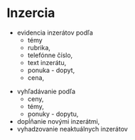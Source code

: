 # Inzercia
- evidencia inzerátov podľa
	- témy 
	- rubrika, 
	- telefónne číslo, 
	- text inzerátu, 
	- ponuka - dopyt, 
	- cena, 
+ vyhľadávanie podľa 
	- ceny, 
	- témy, 
	- ponuky - dopytu, 
+ dopĺňanie novými inzerátmi, 
+ vyhadzovanie neaktuálnych inzerátov